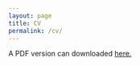 ```yaml
---
layout: page
title: CV
permalink: /cv/
---
```

A PDF version can downloaded [here.](www.amengelhardt.com/files/amengelhardt_CV.pdf)
